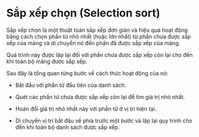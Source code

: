 # Sắp xếp chọn (Selection sort)

Sắp xếp chọn là một thuật toán sắp xếp đơn giản và hiệu quả hoạt động bằng cách chọn phần tử nhỏ nhất (hoặc lớn nhất) từ phần chưa được sắp xếp của mảng và di chuyển nó đến phần đã được sắp xếp của mảng.

Quá trình này được lặp lại đối với phần chưa được sắp xếp còn lại cho đến khi toàn bộ mảng được sắp xếp.

Sau đây là tổng quan từng bước về cách thức hoạt động của nó:

- Bắt đầu với phần tử đầu tiên của danh sách.

- Quét các phần tử chưa được sắp xếp còn lại để tìm giá trị nhỏ nhất.

- Hoán đổi giá trị nhỏ nhất này với phần tử ở vị trí hiện tại.

- Di chuyển vị trí bắt đầu về phía trước một bước và lặp lại quy trình cho đến khi toàn bộ danh sách được sắp xếp.